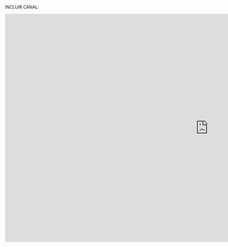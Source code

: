 INCLUIR CANAL:
<iframe src="https://docs.google.com/forms/d/e/1FAIpQLSfveRrkLqKYjOeICQu4RUn5OWkyq76TWAYf9NZtfv3ZwWis-w/viewform?embedded=true" width="1332" height="749.25" frameborder="0" marginheight="0" marginwidth="0">Cargando…</iframe>
